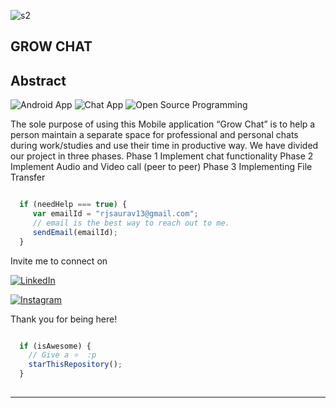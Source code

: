 ![s2](https://drive.google.com/file/d/18Gg8q1zkdLQNrzEc3dXotc5eCl6PWykP/view?usp=sharing)
## GROW CHAT

## Abstract

![Android App](https://img.shields.io/badge/library--management-system-orange.svg?style=flat-square) 
![Chat App](https://img.shields.io/badge/DBMS-project-yellowgreen.svg?style=flat-square)
![Open Source Programming](https://img.shields.io/badge/open--source-programming-ff69b4.svg?style=flat-square)

The sole purpose of using this Mobile application “Grow Chat” is to help a person maintain a separate space for professional and personal chats during work/studies and use their time in productive way. We have divided our project in three phases.
Phase 1	Implement chat functionality 
Phase 2	Implement Audio and Video call (peer to peer)
Phase 3	Implementing File Transfer





```javascript

  if (needHelp === true) {
     var emailId = "rjsaurav13@gmail.com";
     // email is the best way to reach out to me.
     sendEmail(emailId);
  }

```

Invite me to connect on 

<a href="https://www.linkedin.com/in/sauravkumar1203/"><img alt="LinkedIn" src="https://img.shields.io/badge/LinkedIn-Saurav%20Kumar-blue?style=flat-square&logo=linkedin"></a>


[![Instagram](https://img.shields.io/static/v1.svg?label=follow&message=@saurav.k_&color=grey&logo=instagram&style=flat&logoColor=white&colorA=critical)](https://www.instagram.com/saurav.k_/)


Thank you for being here!

```javascript

  if (isAwesome) {
    // Give a ⭐  :p
    starThisRepository();
  }
  
```

-------

